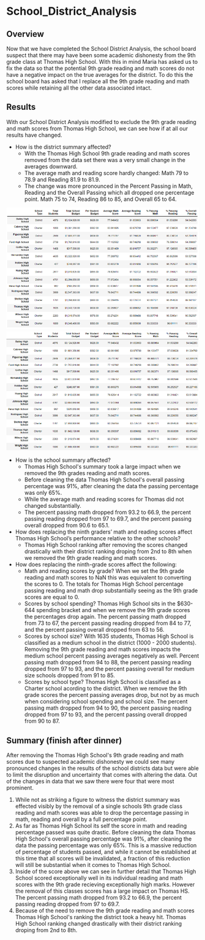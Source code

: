 # School_District_Analysis

## Overview
Now that we have completed the School District Analysis, the school board suspect that there may have been some academic dishonesty from the 9th grade class at Thomas High School. With this in mind Maria has asked us to fix the data so that the potential 9th grade reading and math scores do not have a negative impact on the true averages for the district. To do this the school board has asked that I replace all the 9th grade reading and math scores while retaining all the other data associated intact.

## Results
With our School District Analysis modified to exclude the 9th grade reading and math scores from Thomas High School, we can see how if at all our results have changed.
- How is the district summary affected?
  - With the Thomas High School 9th grade reading and math scores removed from the data set there was a very small change in the averages downward.
  - The average math and reading score hardly changed: Math 79 to 78.9 and Reading 81.9 to 81.9.
  - The change was more pronounced in the Percent Passing in Math, Reading and the Overall Passing which all dropped one percentage point. Math 75 to 74, Reading 86 to 85, and Overall 65 to 64. 

![School Summary](https://github.com/PSWil/School_District_Analysis/blob/main/School_Summary.png)
![School Summary Clean](https://github.com/PSWil/School_District_Analysis/blob/main/School_Summary_clean.png)

- How is the school summary affected?
  - Thomas High School's summary took a large impact when we removed the 9th grades reading and math scores.
  - Before cleaning the data Thomas High School's overall passing percentage was 91%, after cleaning the data the passing percentage was only 65%.
  - While the average math and reading scores for Thomas did not changed substantially. 
  - The percent passing math dropped from 93.2 to 66.9, the percent passing reading dropped from 97 to 69.7, and the percent passing overall dropped from 90.6 to 65.1.
- How does replacing the ninth graders’ math and reading scores affect Thomas High School’s performance relative to the other schools?
  - Thomas High School ranking after removing the scores changed drastically with their district ranking droping from 2nd to 8th when we removed the 9th grade reading and math scores.
- How does replacing the ninth-grade scores affect the following:
  - Math and reading scores by grade? When we set the 9th grade reading and math scores to NaN this was equivalent to converting the scores to 0. The totals for Thomas High School percentage passing reading and math drop substantially seeing as the 9th grade scores are equal to 0.
  - Scores by school spending? Thomas High School sits in the $630-644 spending bracket and when we remove the 9th grade scores the percentages drop again. The percent passing math dropped from 73 to 67, the percent passing reading dropped from 84 to 77, and the percent passing overall dropped from 63 to 56.
  - Scores by school size? With 1635 students, Thomas High School is classified as a medium school in the district (1000 - 2000 students). Removing the 9th grade reading and math scores impacts the medium school percent passing averages negatively as well. Percent passing math dropped from 94 to 88, the percent passing reading dropped from 97 to 93, and the percent passing overall for medium size schools dropped from 91 to 85.
  - Scores by school type? Thomas High School is classified as a Charter school acording to the district. When we remove the 9th grade scores the percent passing averages drop, but not by as much when considering school spending and school size. The percent passing math dropped from 94 to 90, the percent passing reading dropped from 97 to 93, and the percent passing overall dropped from 90 to 87.

## Summary (finish after dinner)
After removing the Thomas High School's 9th grade reading and math scores due to suspected academic dishonesty we could see many pronounced changes in the results of the school districts data but were able to limit the disruption and uncertainty that comes with altering the data. Out of the changes in data that we saw there were four that were most prominent.
1. While not as striking a figure to witness the district summary was effected visibly by the removal of a single schools 9th grade class reading and math scores was able to drop the percentage passing in math, reading and overall by a full percentage point.
2. As far as Thomas High School its self the score in math and reading percentage passed was quite drastic. Before cleaning the data Thomas High School's overall passing percentage was 91%, after cleaning the data the passing percentage was only 65%. This is a massive reduction of percentage of students passed, and while it cannot be established at this time that all scores will be invalidated, a fraction of this reduction will still be substantial when it comes to Thomas High School.
3. Inside of the score above we can see in further detail that Thomas High School scored exceptionally well in its individual reading and math scores with the 9th grade recieving exceptionally high marks. However the removal of this classes scores has a large impact on Thomas HS. The percent passing math dropped from 93.2 to 66.9, the percent passing reading dropped from 97 to 69.7.
4. Because of the need to remove the 9th grade reading and math scores Thomas High School's ranking the district took a heavy hit. Thomas High School ranking changed drastically with their district ranking droping from 2nd to 8th.

